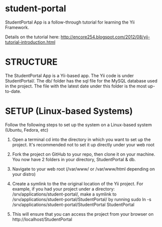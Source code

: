 student-portal
==============

StudentPortal App is a follow-through tutorial for learning the Yii Framework. 

Details on the tutorial here: http://encore254.blogspot.com/2012/08/yii-tutorial-introduction.html

STRUCTURE
=========
The StudentPortal App is a Yii-based app. The Yii code is under StudentPortal/. The db/ folder has the sql file for the MySQL database used in the project. The file with the latest date under this folder is the most up-to-date.

SETUP (Linux-based Systems)
===========================
Follow the following steps to set up the system on a Linux-based system (Ubuntu, Fedora, etc)
1.  Open a terminal cd into the directory in which you want to set up the project. It's recommended not to set it up directly under your web root

2.  Fork the project on GitHub to your repo, then clone it on your machine. You now have 2 folders in your directory, StudentPortal & db. 

3.  Navigate to your web root (/var/www/ or /var/www/html depending on your distro)

4.  Create a symlink to the the original location of the Yii project. For example, if you had your project under a directory: /srv/applications/student-portal/, make a symlink to /srv/applications/student-portal/StudentPortal/ by running sudo ln -s /srv/applications/student-portal/StudentPortal StudentPortal

5.  This will ensure that you can access the project from your browser on http://localhost/StudentPortal
